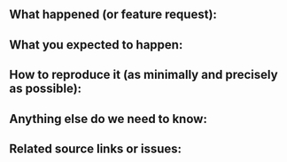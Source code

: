 ## What happened (or feature request):


## What you expected to happen:


## How to reproduce it (as minimally and precisely as possible):


## Anything else do we need to know:


## Related source links or issues: